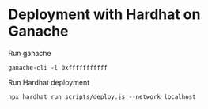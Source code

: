 # Deployment with Hardhat on Ganache
Run ganache
```
ganache-cli -l 0xfffffffffff
```

Run Hardhat deployment
```
npx hardhat run scripts/deploy.js --network localhost
```